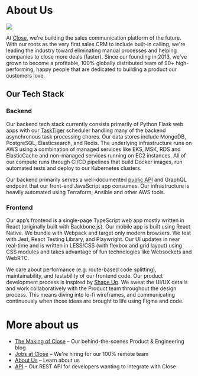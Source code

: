 # About Us

![](https://making.close.com/static/close-collage-ffadcf203848c30730be05c9790d43fc.jpg)

At [Close](https://close.com/), we're building the sales communication platform of the future. With our roots as the very first sales CRM to include built-in calling, we're leading the industry toward eliminating manual processes and helping companies to close more deals (faster). Since our founding in 2013, we've grown to become a profitable, 100% globally distributed team of 90+ high-performing, happy people that are dedicated to building a product our customers love.

## Our Tech Stack

### Backend

Our backend tech stack currently consists primarily of Python Flask web apps with our [TaskTiger](https://github.com/closeio/tasktiger) scheduler handling many of the backend asynchronous task processing chores. Our data stores include MongoDB, PostgreSQL, Elasticsearch, and Redis. The underlying infrastructure runs on AWS using a combination of managed services like EKS, MSK, RDS and ElasticCache and non-managed services running on EC2 instances. All of our compute runs through CI/CD pipelines that build Docker images, run automated tests and deploy to our Kubernetes clusters.

Our backend primarily serves a well-documented [public API](https://developer.close.com/) and GraphQL endpoint that our front-end JavaScript app consumes. Our infrastructure is heavily automated using Terraform, Ansible and other AWS tools.

### Frontend

Our app’s frontend is a single-page TypeScript web app mostly written in React (originally built with Backbone.js). Our mobile app is built using React Native. We bundle with Webpack and target only modern browsers. We test with Jest, React Testing Library, and Playwright. Our UI updates in near real-time and is written in LESS/CSS (with flexbox and grid layout) using CSS modules and takes advantage of fun technologies like Websockets and WebRTC. 

We care about performance (e.g. route-based code splitting), maintainability, and testability of our frontend code. Our product development process is inspired by [Shape Up](https://basecamp.com/shapeup). We sweat the UI/UX details and work collaboratively with the Product team throughout the design process. This means diving into lo-fi wireframes, and communicating continuously when those ideas are brought to life using Figma and code.


# More about us

- [The Making of Close](https://making.close.com/) – Our behind-the-scenes Product & Engineering blog
- [Jobs at Close](https://jobs.lever.co/close.io/) – We're hiring for our 100% remote team
- [About Us](https://close.com/about) – Learn about us
- [API](https://developer.close.com/) – Our REST API for developers wanting to integrate with Close
